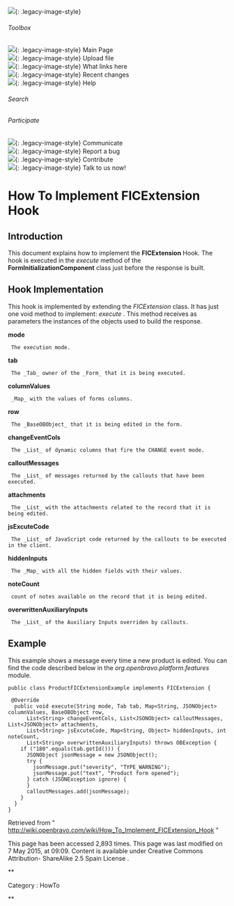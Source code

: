 ![](skins/openbravo/images/social-blogs-sidebar-banner.png){: .legacy-image-style}

######  Toolbox

![](skins/openbravo/images/flecha1.jpg){: .legacy-image-style} Main Page  
![](skins/openbravo/images/flecha1.jpg){: .legacy-image-style} Upload file  
![](skins/openbravo/images/flecha1.jpg){: .legacy-image-style} What links here  
![](skins/openbravo/images/flecha1.jpg){: .legacy-image-style} Recent changes  
![](skins/openbravo/images/flecha1.jpg){: .legacy-image-style} Help  
  
  

######  Search

######  Participate

![](skins/openbravo/images/flecha1.jpg){: .legacy-image-style} Communicate  
![](skins/openbravo/images/flecha1.jpg){: .legacy-image-style} Report a bug  
![](skins/openbravo/images/flecha1.jpg){: .legacy-image-style} Contribute  
![](skins/openbravo/images/flecha1.jpg){: .legacy-image-style} Talk to us now!  

  

#  How To Implement FICExtension Hook

##  Introduction

This document explains how to implement the **FICExtension** Hook. The hook is
executed in the _execute_ method of the **FormInitializationComponent** class
just before the response is built.

##  Hook Implementation

This hook is implemented by extending the _FICExtension_ class. It has just
one void method to implement: _execute_ . This method receives as parameters
the instances of the objects used to build the response.

**mode**

     The execution mode. 
**tab**

     The _Tab_ owner of the _Form_ that it is being executed. 
**columnValues**

     _Map_ with the values of forms columns. 
**row**

     The _BaseOBObject_ that it is being edited in the form. 
**changeEventCols**

     The _List_ of dynamic columns that fire the CHANGE event mode. 
**calloutMessages**

     The _List_ of messages returned by the callouts that have been executed. 
**attachments**

     The _List_ with the attachments related to the record that it is being edited. 
**jsExcuteCode**

     The _List_ of JavaScript code returned by the callouts to be executed in the client. 
**hiddenInputs**

     The _Map_ with all the hidden fields with their values. 
**noteCount**

     count of notes available on the record that it is being edited. 
**overwrittenAuxiliaryInputs**

     The _List_ of the Auxiliary Inputs overriden by callouts. 

  

##  Example

This example shows a message every time a new product is edited. You can find
the code described below in the _org.openbravo.platform.features_ module.

    
    
    public class ProductFICExtensionExample implements FICExtension {
     
     @Override
      public void execute(String mode, Tab tab, Map<String, JSONObject> columnValues, BaseOBObject row,
          List<String> changeEventCols, List<JSONObject> calloutMessages, List<JSONObject> attachments,
          List<String> jsExcuteCode, Map<String, Object> hiddenInputs, int noteCount,
          List<String> overwrittenAuxiliaryInputs) throws OBException {
        if ("180".equals(tab.getId())) {
          JSONObject jsonMessage = new JSONObject();
          try {
            jsonMessage.put("severity", "TYPE_WARNING");
            jsonMessage.put("text", "Product form opened");
          } catch (JSONException ignore) {
          }
          calloutMessages.add(jsonMessage);
        }
      }
    }

Retrieved from "
http://wiki.openbravo.com/wiki/How_To_Implement_FICExtension_Hook  "

This page has been accessed 2,893 times. This page was last modified on 7 May
2015, at 09:09. Content is available under  Creative Commons Attribution-
ShareAlike 2.5 Spain License  .

  
**

Category  :  HowTo

**


